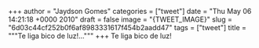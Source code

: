 
+++
author = "Jaydson Gomes"
categories = ["tweet"]
date = "Thu May 06 14:21:18 +0000 2010"
draft = false
image = "{TWEET_IMAGE}"
slug = "6d03c44cf252b0f6af8983331617f454b2aadd47"
tags = ["tweet"]
title = """Te liga bico de luz!..."""
+++
Te liga bico de luz!
